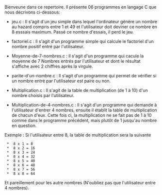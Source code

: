   Bienveune dans ce repertoire. Il présente 06 programmes en langage C que nous décrivons ci-dessous:
  
  * jeu.c : Il s'agit d'un jeu simple dans lequel l'ordinateur génère un nombre au hazard compris entre 1 et 49 et l'utilisateur doit deviner ce nombre en 8 esssais maximum. Passé ce nombre d'essais, il perd le jeu.
  
  
  * factoriel.c : Il s'agit d'un programme simple qui calcule le factoriel d'un nombre positif entré par l'utilisateur.
  
  
  * Moyenne-de-7-nombres.c : Il s'agit d'un programme qui cacule la moyenne de 7 Nombres entrés par l'utilisateur et dont le résultat  s'affiche avec 2 chiffres après la virgule.
  
  
  * parite-d'un-nombre.c : Il s'agit d'un programme qui permet de vérifier si un nombre entré par l'utilisateur est paire ou non.
  
 
  *  Multiplication.c : Il s'agit de la table de multiplication (de 1 à 10) d'un nombre choisis par l'utilisateur.
  
  
  * Multiplication-de-4-nombres.c : Il s'agit d'un programme qui demande à l'utilisateur d'entrer 4 nombres, ensuite il établit la table de multiplication de chacun d'eux. Cette fois ci, la multiplication ne se fait pas de 1 à 10 comme dans le programme précédent, mais plutôt de 1 jusqu'au nombre en question.
  
  Exemple : Si l'utilisateur entre 8, la table de multiplication sera la suivante
  
     *  8 x 1 = 8
     *  8 x 2 = 16
     *  8 x 3 = 24
     *  8 x 4 = 32
     *  8 x 5 = 40
     *  8 x 6 = 48
     *  8 x 7 = 56
     *  8 x 8 = 64
  
  Et pareillement pour les autre nombres (N'oubliez pas que l'utilisateur entre 4 nombres).
   
   
   
